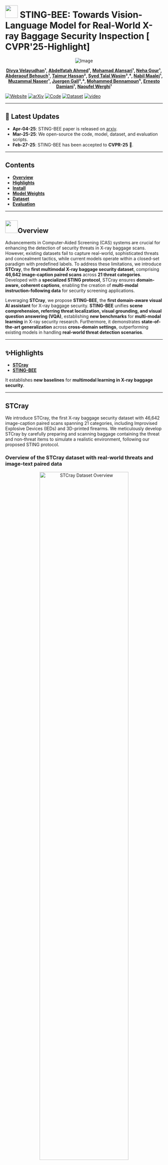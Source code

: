 # <img src="./images/logo.jpeg" height="40"> STING-BEE: Towards Vision-Language Model for Real-World X-ray Baggage Security Inspection [ CVPR'25-Highlight]

<p align="center">
    <img src="https://i.imgur.com/waxVImv.png" alt="Image">
</p>
<p align="center">
  <strong>
    <a href="https://www.linkedin.com/in/divya-velayudhan-958052175">Divya Velayudhan</a>¹,  
    <a href="https://scholar.google.com/citations?user=2tHwtZwAAAAJ&hl=en">Abdelfatah Ahmed</a>¹, 
    <a href="https://www.linkedin.com/in/mohamad-alansari/">Mohamad Alansari</a>¹, 
    <a href="https://www.linkedin.com/in/neha-gour-3b501055/">Neha Gour</a>¹, 
    <a href="https://www.linkedin.com/in/abderaouf-behouch-2a1207102/">Abderaouf Behouch</a>¹,  
    <a href="https://www.linkedin.com/in/taimur-hassan-46a4a950/">Taimur Hassan</a>², 
    <a href="https://www.linkedin.com/in/wasimsyedtalal/">Syed Talal Wasim</a>³,⁴, 
    <a href="https://scholar.google.com/citations?user=Y0KW_J4AAAAJ&hl=en">Nabil Maalej</a>¹,  
    <a href="https://muzammal-naseer.com/">Muzammal Naseer</a>¹, 
    <a href="https://www.linkedin.com/in/juergen-gall-a78103204/">Juergen Gall</a>³,⁴,  
    <a href="https://www.linkedin.com/in/mohammed-bennamoun-b3147174/">Mohammed Bennamoun</a>⁵, 
    <a href="https://www.linkedin.com/in/ernestodamiani/">Ernesto Damiani</a>¹, 
    <a href="https://www.linkedin.com/in/naoufel-werghi-80846338/">Naoufel Werghi</a>¹  
  </strong>
</p>
  


[![Website](https://img.shields.io/badge/STING--BEE-Website-87CEEB)](https://divs1159.github.io/STING-BEE/) [![arXiv](https://img.shields.io/badge/arXiv-Paper-B31B1B)](https://arxiv.org/abs/2504.02823)  [![Code](https://img.shields.io/badge/GitHub-Code-181717?logo=github)](https://github.com/Divs1159/STING-BEE) [![Dataset](https://img.shields.io/badge/STCray-Dataset-228B22)](https://huggingface.co/datasets/Naoufel555/STCray-Dataset)  [![video](https://img.shields.io/badge/Video-Presentation-F9D371)](https://youtu.be/_efmQW2nSGw)

---

## 📢 Latest Updates
- **Apr-04-25**: STING-BEE paper is released on [arxiv](https://arxiv.org/abs/2504.02823). 
- **Mar-25-25**: We open-source the code, model, dataset, and evaluation scripts. 
- **Feb-27-25**: STING-BEE has been accepted to **CVPR-25** 🎉.
  
---

## Contents
- [**Overview**](#overview)
- [**Highlights**](#highlights)
- [**Install**](#install)
- [**Model Weights**](#model-weights)
- [**Dataset**](https://huggingface.co/datasets/Naoufel555/STCray-Dataset)
- [**Evaluation**](#evaluation)

---  

## <img src="images/logo.jpeg" height="40">**Overview**  

Advancements in Computer-Aided Screening (CAS) systems are crucial for enhancing the detection of security threats in X-ray baggage scans. However, existing datasets fail to capture real-world, sophisticated threats and concealment tactics, while current models operate within a closed-set paradigm with predefined labels. To address these limitations, we introduce **STCray**, the **first multimodal X-ray baggage security dataset**, comprising **46,642 image-caption paired scans** across **21 threat categories**. Developed with a **specialized STING protocol**, STCray ensures **domain-aware, coherent captions**, enabling the creation of **multi-modal instruction-following data** for security screening applications.  

Leveraging **STCray**, we propose **STING-BEE**, the **first domain-aware visual AI assistant** for X-ray baggage security. **STING-BEE** unifies **scene comprehension, referring threat localization, visual grounding, and visual question answering (VQA)**, establishing **new benchmarks** for **multi-modal learning** in X-ray security research. Furthermore, it demonstrates **state-of-the-art generalization** across **cross-domain settings**, outperforming existing models in handling **real-world threat detection scenarios**.

---

## ✨**Highlights**

- [**STCray**](#stcray)
- [**STING-BEE**](#sting-bee)  

It establishes **new baselines** for **multimodal learning in X-ray baggage security**.  

---

## **STCray**  

We introduce STCray, the first X-ray baggage security dataset with 46,642 image-caption paired scans spanning 21 categories, including Improvised Explosive Devices (IEDs) and 3D-printed firearms. We meticulously develop STCray by carefully preparing and scanning baggage containing the threat and non-threat items to simulate a realistic environment, following our proposed STING protocol.

### Overview of the STCray dataset with real-world threats and image-text paired data

<div align="center">
  <img src="images/TopFig1.png" alt="STCray Dataset Overview" width="75%">
</div>

### **Comparison with Other X-ray Datasets**

| Dataset  | #Classes | Multimodal | Strategic Concealment | Emerging Novel Threats | Zero-shot Task |
|---------------|---------|------------|------------|------------|------------|
| GDXray (JNDE'15) | 3  | ❌ | ❌ | ❌ | ❌ |
| SIXray (CVPR'19) | 6  | ❌ | ❌ | ❌ | ❌ |
| OPIXray (ACMMM'20) | 5  | ❌ | ❌ | ❌ | ❌ |
| HiXray (ICCV'21) | 8  | ❌ | ❌ | ❌ | ❌ |
| DvXray (IEEE IFS'22) | 15 | ❌ | ❌ | ❌ | ❌ |
| CLCXray (IEEE IFS'22) | 12 | ❌ | ❌ | ❌ | ❌ |
| PIDRay (IJCV'23) | 15 | ❌ | ❌ | ❌ | ❌ |
| **STCray (Ours)** | **21** | ✅ | ✅ | ✅ | ✅ |

* Comparison based on multimodality, strategic concealment, novel threats, and zero-shot task capabilities.*

---
## **STING-BEE**

We introduce STING-BEE, the domain-aware visual AI assistant for X-ray baggage screening, trained on the instruction following dataset derived from the image-caption pairs of our proposed STCray dataset. STING-BEE provides a unified platform for scene comprehension, referring threat localization, visual grounding, and VQA, establishing new baselines for X-ray baggage security research.

<div align="center">
  <img src="images/STCray_Proposed_CVPR_V4.png" alt="STING-BEE Training and Evaluation Pipeline" width="100%">
  </div>
  <p class="absfont text-justify">(Left) STCray Dataset Collection, capturing X-ray images with systematic varia-
tions in threat type, location, and occlusion, along with detailed captions and bounding box annotations; (Center) Multi-modal Instruction
Tuning, consisting of Multi-task Threat Instruction Tuning and Threat Visual-Grounded Instruction Tuning (Right) Examples of STING-
BEE evaluation tasks including Scene Comprehension, Referring Expression, Visual Grounding, and VQA.</p>

---

## **Install**

1. Clone this repository and navigate to STING-BEE folder
```bash
git clone https://github.com/Divs1159/STING-BEE.git
cd STING-BEE
```

2. Install Package
```Shell
conda create -n stingbee python=3.9 -y
conda activate stingbee
pip install --upgrade pip  
pip install -e .

```

3. Install additional packages for training cases
```
pip install ninja
pip install flash-attn --no-build-isolation
```

### Upgrade to latest code base

```Shell
git pull
pip uninstall transformers
pip install -e .
```
---

## 🔗**Model Weights**

Please check out our [Model Zoo](https://github.com/Divs1159/STING-BEE/blob/main/docs/MODEL_ZOO.md) for detailed information on STING-BEE checkpoint weights.

Alternatively, you can directly download the **STING-BEE-7B** model weights from [🤗 Hugging Face](https://huggingface.co/Divs1159/stingbee-7b).

Check [LoRA.md](https://github.com/Divs1159/STING-BEE/blob/main/docs/LoRA.md) for instructions on how to run the demo.


---

## Train

STING-BEE training consists of visual instruction tuning using StingBee_XrayInstruct data: Multimodal instruction-following data generated using STCray, fine-tuned over the pre-trained weights of LlaVA-v1.5.

We train STING-BEE on 2 A100 GPUs with 80GB memory. To train on fewer GPUs, you can reduce the `per_device_train_batch_size` and increase the `gradient_accumulation_steps`. To keep the global batch size the same, use the formula: `per_device_train_batch_size` x `gradient_accumulation_steps` x `num_gpus`.

### Hyperparameters
We used the following hyperparameters in fine-tuning:

| Hyperparameter | Global Batch Size | Learning rate | Epochs | Max length | Weight decay |
| --- | ---: | ---: | ---: | ---: | ---: |
| STING-BEE-7B | 96 | 2e-5 | 1 | 2048 | 0 |

### Pretrain (feature alignment)

We use the pretrained projector from LLaVAv1.5, which is trained on 558K subset of the LAION-CC-SBU dataset with BLIP captions.

- `--mm_projector_type mlp2x_gelu`: the two-layer MLP vision-language connector.
- `--vision_tower openai/clip-vit-large-patch14-336`: CLIP ViT-L/14 336px.

## 🧾 Visual Instruction Tuning

### 1. 📦 Prepare Data

To train STING-BEE on your own, you need:

- The instruction tuning annotations (`StingBee_XrayInstruct.json`). Download the instruction tuning dataset from [Hugging Face](https://huggingface.co/datasets/Divs1159/StingBee_XrayInstruct) .
- Images from [STCray Train set](https://huggingface.co/datasets/Naoufel555/STCray-Dataset/blob/main/STCray_TrainSet.rar) to be placed in a single flat directory.
  
  
**📁 Expected folder structure:**
```bash
STCray_TrainSet/
├── Images/
│   ├── xray_00001.png
│   ├── xray_00002.jpg
│   ├── ...
├── StingBee_XrayInstruct.json
```
> 🔹 The `Images/` folder should contain all X-ray images — not organized in class-wise subfolders.

Once arranged like above, pass the image folder and annotation file paths in your training script.

### 2. 🚀 Start Training

Visual instruction tuning takes time due to the increased resolution of CLIP encoder. 

To launch training with LoRA, use the provided script: [`finetune_lora.sh`](https://github.com/Divs1159/STING-BEE/blob/main/scripts/finetune_lora.sh).

```bash
 ./scripts/finetune_lora.sh
```

💡 Make sure the instruction data and image paths are correctly set.

---

## 📊**Evaluation**

STING-BEE provides a unified platform for scene comprehension, referring threat localization, visual grounding, and VQA, establishing new baselines for X-ray baggage security research. 
We evaluated and compared the cross-domain performance of our STING-BEE across diverse vision-language tasks using three other public datasets.

To establish evaluation benchmarks for VQA in X-ray threat monitoring, we developed a comprehensive Visual Question Answers (VQAs) with 39,194 questions, based on images 
from STCray test set, SIXray, and PIDray. These include seven distinct question categories- Instance Identity, Instance Counting, Instance Location, Instance Attribute, Instance Interaction, Complex Visual Reasoning, and Misleading Questions.

These question types capture different levels of interleaved text-image understanding critical for real-world security screening tasks.

👉 See the [VQA Evaluation Benchmark](https://github.com/Divs1159/STING-BEE/tree/main/stingbee/eval/VQA%20Evaluation%20Benchmark)

---

## 🎯 Qualitative Results

Qualitative examples below  showcasing the capabilities of STING-BEE across diverse vision-language tasks: Scene Comprehension (d, e, f, i), Referring Threat Localization (a, j), Visual Grounding (c, g), and Visual Question Answering (b, h). These examples span four X-ray security datasets— STCray, SIXray, PIDray, and Compass XP — illustrating STING-BEE’s robustness and adaptability to diverse X-ray imagery.

<p align="center">
  <img src="images/Qual2_V2.png" alt="Results_stingbee">
</p>          

---

### Scene Comprehension

<p align="center">
  <img src="images/Qual3_V2.png" alt="Results_stingbee_scene">
</p> 

---

### Visual Grounding

<p align="center">
  <img src="images/Qual4_V2.png" alt="Results_stingbee_grounding">
</p>

---

## **📜 Citation**

If you find this work useful in your research, please cite:

```bibtex
@article{velayudhan2025stingbee,
  title={STING-BEE: Towards Vision-Language Model for Real-World X-ray Baggage Security Inspection},
  author={Divya Velayudhan and Abdelfatah Ahmed and Mohamad Alansari and Neha Gour and Abderaouf Behouch and Taimur Hassan and Syed Talal Wasim and Nabil Maalej and Muzammal Naseer and Juergen Gall and Mohammed Bennamoun and Ernesto Damiani and Naoufel Werghi},
  booktitle={Proceedings of the IEEE/CVF Conference on Computer Vision and Pattern Recognition (CVPR)},
  year={2025}
}
```

## 🙏 Acknowledgement
We are thankful to LLaVA and Vicuna for releasing their models and code as open-source contributions.

---
